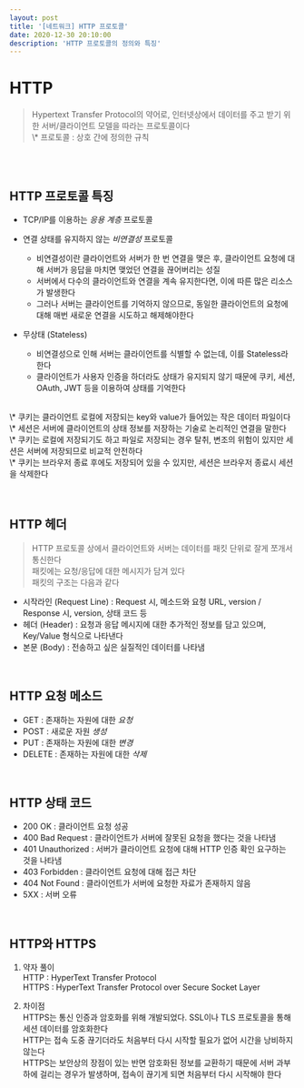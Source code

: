 ```yaml
---
layout: post
title: '[네트워크] HTTP 프로토콜'
date: 2020-12-30 20:10:00
description: 'HTTP 프로토콜의 정의와 특징'
---
```


# HTTP

<blockquote>
Hypertext Transfer Protocol의 약어로, 인터넷상에서 데이터를 주고 받기 위한 서버/클라이언트 모델을 따라는 프로토콜이다
<br> \* 프로토콜 : 상호 간에 정의한 규칙 
</blockquote>

<br><br>

## HTTP 프로토콜 특징

- TCP/IP를 이용하는 _응용 계층_ 프로토콜

- 연결 상태를 유지하지 않는 _비연결성_ 프로토콜

  - 비연결성이란 클라이언트와 서버가 한 번 연결을 맺은 후, 클라이언트 요청에 대해 서버가 응답을 마치면 맺었던 연결을 끊어버리는 성질
  - 서버에서 다수의 클라이언트와 연결을 계속 유지한다면, 이에 따른 많은 리소스가 발생한다
  - 그러나 서버는 클라이언트를 기억하지 않으므로, 동일한 클라이언트의 요청에 대해 매번 새로운 연결을 시도하고 해제해야한다

- 무상태 (Stateless)

  - 비연결성으로 인해 서버는 클라이언트를 식별할 수 없는데, 이를 Stateless라 한다
  - 클라이언트가 사용자 인증을 하더라도 상태가 유지되지 않기 때문에 쿠키, 세션, OAuth, JWT 등을 이용하여 상태를 기억한다

<br>
\* 쿠키는 클라이언트 로컬에 저장되는 key와 value가 들어있는 작은 데이터 파일이다
<br>\* 세션은 서버에 클라이언트의 상태 정보를 저장하는 기술로 논리적인 연결을 말한다
<br>\* 쿠키는 로컬에 저장되기도 하고 파일로 저장되는 경우 탈취, 변조의 위험이 있지만 세션은 서버에 저장되므로 비교적 안전하다
<br>\* 쿠키는 브라우저 종료 후에도 저장되어 있을 수 있지만, 세션은 브라우저 종료시 세션을 삭제한다
<br><br><br>

## HTTP 헤더

> HTTP 프로토콜 상에서 클라이언트와 서버는 데이터를 패킷 단위로 잘게 쪼개서 통신한다
> <br>패킷에는 요청/응답에 대한 메시지가 담겨 있다
> <br>패킷의 구조는 다음과 같다

- 시작라인 (Request Line) : Request 시, 메소드와 요청 URL, version / Response 시, version, 상태 코드 등
- 헤더 (Header) : 요청과 응답 메시지에 대한 추가적인 정보를 담고 있으며, Key/Value 형식으로 나타낸다
- 본문 (Body) : 전송하고 싶은 실질적인 데이터를 나타냄

<br>

## HTTP 요청 메소드

- GET : 존재하는 자원에 대한 _요청_
- POST : 새로운 자원 _생성_
- PUT : 존재하는 자원에 대한 _변경_
- DELETE : 존재하는 자원에 대한 _삭제_

<br>

## HTTP 상태 코드

- 200 OK : 클라이언트 요청 성공
- 400 Bad Request : 클라이언트가 서버에 잘못된 요청을 했다는 것을 나타냄
- 401 Unauthorized : 서버가 클라이언트 요청에 대해 HTTP 인증 확인 요구하는 것을 나타냄
- 403 Forbidden : 클라이언트 요청에 대해 접근 차단
- 404 Not Found : 클라이언트가 서버에 요청한 자료가 존재하지 않음
- 5XX : 서버 오류

<br>

## HTTP와 HTTPS

1.  약자 풀이
    <br> HTTP : HyperText Transfer Protocol
    <br> HTTPS : HyperText Transfer Protocol over Secure Socket Layer

2.  차이점
    <br> HTTPS는 통신 인증과 암호화를 위해 개발되었다. SSL이나 TLS 프로토콜을 통해 세션 데이터를 암호화한다
    <br> HTTP는 접속 도중 끊기더라도 처음부터 다시 시작할 필요가 없어 시간을 낭비하지 않는다
    <br> HTTPS는 보안상의 장점이 있는 반면 암호화된 정보를 교환하기 때문에 서버 과부하에 걸리는 경우가 발생하며, 접속이 끊기게 되면 처음부터 다시 시작해야 한다

